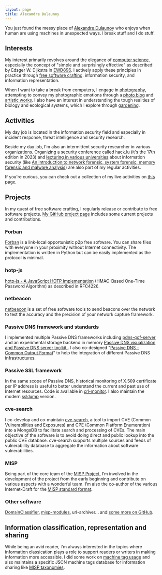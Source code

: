 ```yaml
---
layout: page
title: Alexandre Dulaunoy
---
```


You just found the messy place of [Alexandre Dulaunoy](./about) who enjoys when human are using machines in unexpected ways. I break stuff and I do stuff.

## Interests

My interest primarily revolves around the elegance of [computer science](https://www.cs.utexas.edu/users/EWD/transcriptions/EWD08xx/EWD896.html), especially the concept of "simple and surprisingly effective" as described by Edsger W. Dijkstra in [EWD896](https://www.cs.utexas.edu/users/EWD/transcriptions/EWD08xx/EWD896.html). I actively apply these principles in practice through [free software crafting](https://github.com/adulau/), information security, and information representation.

When I want to take a break from computers, I engage in [photography](https://flickr.com/photos/adulau), attempting to convey my photographic emotions through a [photo blog](/photoblog/) and [artistic works](https://www.instagram.com/alexandredulaunoy/). I also have an interest in understanding the tough realities of biology and ecological systems, which I explore through [gardening](/cgi-bin/wiki.pl/GardeningStuff).


## Activities

My day job is located in the information security field and especially in incident response, threat intelligence and security research.

Beside my day job, I'm also an intermittent security researcher in various organizations. Organizing a security conference called
[hack.lu](https://2023.hack.lu/) (it's the 17th edition in 2023) and [lecturing in various universities](/cours/) about information security (like [An introduction to network forensic, system forensic, memory forensic and malware analysis](/cours/dess-20172018/)) are also part of my regular activities.

If you're curious, you can check out a collection of my live activities on [this page](/status/).

## Projects

In my quest of free software crafting, I regularly release or contribute to free software projects. [My GitHub project page](https://github.com/adulau/) includes some current projects and contributions.

### Forban

[Forban](/forban/) is a link-local opportunistic p2p free software. You can share files with everyone in your proximity without Internet connectivity. The implementation is written in Python but can be easily implemented as the protocol is minimal.

### hotp-js

[hotp-js - A JavaScript HOTP implementation](https://github.com/adulau/hotp-js) (HMAC-Based One-Time Password Algorithm) as described in RFC4226.

### netbeacon

[netbeacon](https://github.com/adulau/netbeacon) is a set of free software tools to send beacons over the network to test the accuracy and the precision of your network capture framework.

### Passive DNS framework and standards

I implemented multiple Passive DNS frameworks including [pdns-qof-server](https://github.com/adulau/pdns-qof-server) and an experimental storage backend in memory [Passive DNS visualization and Passive DNS server toolkit ](https://github.com/adulau/pdns-toolkit). I also co-designed "[Passive DNS - Common Output Format](https://tools.ietf.org/html/draft-dulaunoy-dnsop-passive-dns-cof-01)" to help the integration of different Passive DNS infrastructures.

### Passive SSL framework

In the same scope of Passive DNS, historical monitoring of X.509 certificate per IP address is useful to better understand the current and past use of Internet resources. Code is available in [crl-monitor](https://github.com/adulau/crl-monitor). I also maintain the modern [ssldump](https://github.com/adulau/ssldump) version.

### cve-search

I co-develop and co-maintain [cve-search](https://github.com/adulau/cve-search), a tool to import CVE (Common Vulnerabilities and Exposures) and CPE (Common Platform Enumeration) into a MongoDB to facilitate search and processing of CVEs. The main objective of the software is to avoid doing direct and public lookup into the public CVE database. cve-search supports multiple sources and feeds of vulnerability database to aggregate the information about software vulnerabilities.

### MISP

Being part of the core team of the [MISP Project](https://www.misp-project.org/), I'm involved in the development of the project from the early beginning and contribute on various aspects with a wonderful team. I'm also the co-author of the various Internet-Draft for the [MISP standard format](https://www.misp-standard.org/).

### Other software

[DomainClassifier](https://github.com/adulau/DomainClassifier), [misp-modules](https://www.github.com/MISP/misp-modules/), url-archiver... and [some more on GitHub](https://www.github.com/adulau/).

## Information classification, representation and sharing

While being an avid reader, I'm always interested in the topics where information classication plays a role to support readers or writers in making information more accessible. I did some work on [machine tag usage](/cgi-bin/wiki.pl/MachineTag) and also maintains a specific JSON machine tags database for information sharing like [MISP taxonomies](https://github.com/MISP/misp-taxonomies).
